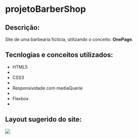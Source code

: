 # projetoBarberShop

<h2>Descrição:</h2>
<p>Site de uma barbearia fictícia, utilizando o conceito: <strong>OnePage</strong>.</p>

<h2>Tecnlogias e conceitos utilizados:</h2>
<p>
  <ul>
    <li>HTML5<li>
    <li>CSS3<li>
    <li>Responsividade com mediaQuerie<li>
    <li>Flexbox<li>
  </ul>
</p>


<h2>Layout sugerido do site:</h2>
<div>
  <img src="https://user-images.githubusercontent.com/54119712/149662193-05f17a5d-d91e-4fa2-96bb-22f22ef142cb.png"/>
</div>
